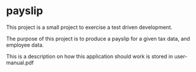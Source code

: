 # payslip

This project is a small project to exercise a test driven development.

The purpose of this project is to produce a payslip for a given tax data, and employee data.

This is a description on how this application should work is stored in user-manual.pdf
